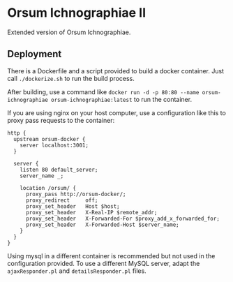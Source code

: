 # Orsum Ichnographiae II

Extended version of Orsum Ichnographiae. 

## Deployment

There is a Dockerfile and a script provided to build a docker container. Just call `./dockerize.sh` to run the build process.

After building, use a command like `docker run -d -p 80:80 --name orsum-ichnographiae orsum-ichnographiae:latest` to run the container.

If you are using nginx on your host computer, use a configuration like this to proxy pass requests to the container:

```nginx
http {
  upstream orsum-docker {
    server localhost:3001;
  }
  
  server {
    listen 80 default_server;
    server_name _;
    
    location /orsum/ {
      proxy_pass http://orsum-docker/;
      proxy_redirect     off;
      proxy_set_header   Host $host;
      proxy_set_header   X-Real-IP $remote_addr;
      proxy_set_header   X-Forwarded-For $proxy_add_x_forwarded_for;
      proxy_set_header   X-Forwarded-Host $server_name;
    }
  }
}
```

Using mysql in a different container is recommended but not used in the configuration provided. To use a different MySQL server, adapt the `ajaxResponder.pl` and `detailsResponder.pl` files.
